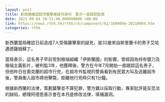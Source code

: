 ```yaml
---
layout: post
title: 新西蘭確認超市襲擊案疑兇身份　警方一直跟踪監視
date: 2021-09-04 20:51:48.000000000 +08:00
link: https://news.rthk.hk/rthk/ch/component/k2/1609094-20210904.htm
categories: rthk
---
```


新西蘭當局確認日前造成7人受傷襲擊案的疑兇，是32歲來自斯里蘭卡的男子艾哈邁德薩姆蘇丁。

當局表示，這名男子早前受到極端組織「伊斯蘭國」的影響，曾經因為持有獵刀及極端主義影片，被判監3年，他獲釋後，警方在今年7月開始一直跟踪這名男子，但他昨日在奧克蘭的超市行兇，在超市外監視的警員看到有民眾大叫及逃離超市後，警員衝入超市將他擊斃，距離他行兇時只有1分鐘。

根據新西蘭的法律，策劃襲擊並不算犯罪，警方難以採取行動，專家批評是反恐法的缺陷，總理阿德恩表示會在本月底修改法律，填補漏洞。
